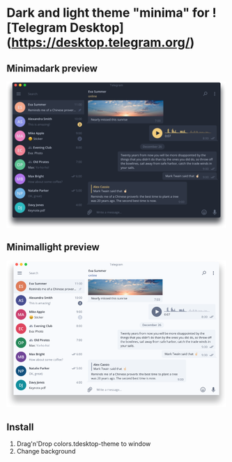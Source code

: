 # Dark and light theme "minima" for ![Telegram Desktop] (https://desktop.telegram.org/)

## Minimadark preview

![minimadark_preview](https://github.com/magomaev/telegram-theme-minima/blob/master/minimadark_preview.png)

## Minimallight preview

![minimalight_preview](https://github.com/magomaev/telegram-theme-minima/blob/master/minimalight_preview.png)

## Install
1. Drag'n'Drop colors.tdesktop-theme to window
2. Change background
